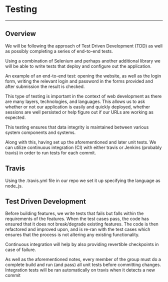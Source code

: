 Testing
===================
----------

Overview
-------------

We will be following the approach of Test Driven Development (TDD) as well as possibly completing a series of end-to-end tests.

Using a combination of Selenium and perhaps another additional library 
we will be able to write tests that deploy and configure out the application.

An example of an end-to-end test: opening the website, as well as the login form, writing the relevant login and password in the forms provided and after submission the result is checked.

This type of testing is important in the context of web development as there are many
layers, technologies, and languages. This allows us to ask whether or not our application is easily and quickly deployed, whether sessions are well persisted or help figure out if our URLs are working as expected.

This testing ensures that data integrity is maintained between various system components and systems.

Along with this, having set up the aforementioned and later unit tests. We can utilize continuous integration (CI) with either travis or Jenkins (probably travis) in order to run tests for each commit.

Travis
-------------

Using the .travis.yml file in our repo we set it up specifying the language as node_js.

Test Driven Development
-------------

Before building features, we write tests that fails but falls within the requirements of the features. When the test cases pass, the code has ensured that it does not break/degrade existing features. The code is then refactored and improved upon, and is re-ran with the test cases which ensures that the process is not altering any existing functionality.

Continuous integration will help by also providing revertible checkpoints in case of failure.

As well as the aforementioned notes, every member of the group must do a complete build and run (and pass) all unit tests before committing changes. Integration tests will be ran automatically on travis when it detects a new commit
